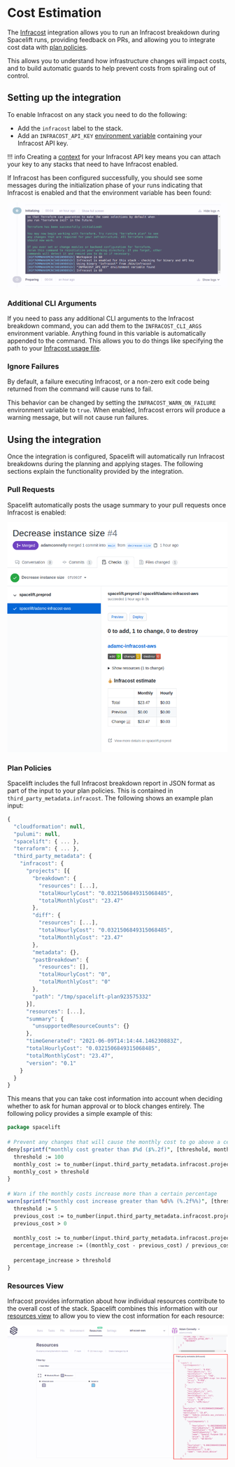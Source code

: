 # Cost Estimation

The [Infracost](https://www.infracost.io) integration allows you to run an Infracost breakdown during Spacelift runs, providing feedback on PRs, and allowing you to integrate cost data with [plan policies](../../concepts/policy/terraform-plan-policy.md).

This allows you to understand how infrastructure changes will impact costs, and to build automatic guards to help prevent costs from spiraling out of control.

## Setting up the integration

To enable Infracost on any stack you need to do the following:

* Add the `infracost` label to the stack.
* Add an `INFRACOST_API_KEY` [environment variable](../../concepts/configuration/environment.md) containing your Infracost API key.

!!! info
    Creating a [context](../../concepts/configuration/context.md) for your Infracost API key means you can attach your key to any stacks that need to have Infracost enabled.

If Infracost has been configured successfully, you should see some messages during the initialization phase of your runs indicating that Infracost is enabled and that the environment variable has been found:

![](../../assets/screenshots/1-initialized.png)

### Additional CLI Arguments

If you need to pass any additional CLI arguments to the Infracost breakdown command, you can add them to the `INFRACOST_CLI_ARGS` environment variable. Anything found in this variable is automatically appended to the command. This allows you to do things like specifying the path to your [Infracost usage file](https://www.infracost.io/docs/usage_based_resources#infracost-usage-file).

### Ignore Failures

By default, a failure executing Infracost, or a non-zero exit code being returned from the command will cause runs to fail.

This behavior can be changed by setting the `INFRACOST_WARN_ON_FAILURE` environment variable to `true`. When enabled, Infracost errors will produce a warning message, but will not cause run failures.

## Using the integration

Once the integration is configured, Spacelift will automatically run Infracost breakdowns during the planning and applying stages. The following sections explain the functionality provided by the integration.

### Pull Requests

Spacelift automatically posts the usage summary to your pull requests once Infracost is enabled:

![](../../assets/screenshots/2-infracost-pr.png)

### Plan Policies

Spacelift includes the full Infracost breakdown report in JSON format as part of the input to your plan policies. This is contained in `third_party_metadata.infracost`. The following shows an example plan input:

```javascript
{
  "cloudformation": null,
  "pulumi": null,
  "spacelift": { ... },
  "terraform": { ... },
  "third_party_metadata": {
    "infracost": {
      "projects": [{
        "breakdown": {
          "resources": [...],
          "totalHourlyCost": "0.0321506849315068485",
          "totalMonthlyCost": "23.47"
        },
        "diff": {
          "resources": [...],
          "totalHourlyCost": "0.0321506849315068485",
          "totalMonthlyCost": "23.47"
        },
        "metadata": {},
        "pastBreakdown": {
          "resources": [],
          "totalHourlyCost": "0",
          "totalMonthlyCost": "0"
        },
        "path": "/tmp/spacelift-plan923575332"
      }],
      "resources": [...],
      "summary": {
        "unsupportedResourceCounts": {}
      },
      "timeGenerated": "2021-06-09T14:14:44.146230883Z",
      "totalHourlyCost": "0.0321506849315068485",
      "totalMonthlyCost": "23.47",
      "version": "0.1"
    }
  }
}
```

This means that you can take cost information into account when deciding whether to ask for human approval or to block changes entirely. The following policy provides a simple example of this:

```perl
package spacelift

# Prevent any changes that will cause the monthly cost to go above a certain threshold
deny[sprintf("monthly cost greater than $%d ($%.2f)", [threshold, monthly_cost])] {
  threshold := 100
  monthly_cost := to_number(input.third_party_metadata.infracost.projects[0].breakdown.totalMonthlyCost)
  monthly_cost > threshold
}

# Warn if the monthly costs increase more than a certain percentage
warn[sprintf("monthly cost increase greater than %d%% (%.2f%%)", [threshold, percentage_increase])] {
  threshold := 5
  previous_cost := to_number(input.third_party_metadata.infracost.projects[0].pastBreakdown.totalMonthlyCost)
  previous_cost > 0

  monthly_cost := to_number(input.third_party_metadata.infracost.projects[0].breakdown.totalMonthlyCost)
  percentage_increase := ((monthly_cost - previous_cost) / previous_cost) * 100

  percentage_increase > threshold
}
```

### Resources View

Infracost provides information about how individual resources contribute to the overall cost of the stack. Spacelift combines this information with our [resources view](../../concepts/resources.md) to allow you to view the cost information for each resource:

![](../../assets/screenshots/3-resources-view.png)
